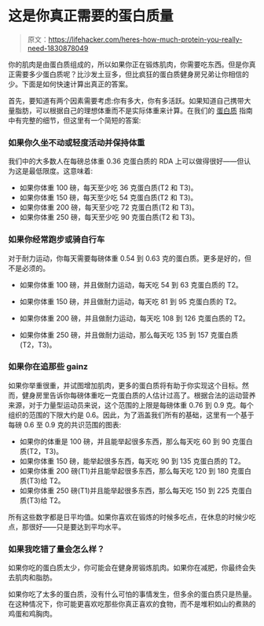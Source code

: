 # 这是你真正需要的蛋白质量

> 原文：<https://lifehacker.com/heres-how-much-protein-you-really-need-1830878049>

你的肌肉是由蛋白质组成的，所以如果你正在锻炼肌肉，你需要吃东西。但是你真正需要多少蛋白质呢？比沙发土豆多，但比疯狂的蛋白质健身房兄弟让你相信的少。下面是如何快速计算出真正的答案。



首先，要知道有两个因素需要考虑:你有多大，你有多活跃。如果知道自己携带大量脂肪，可以根据自己的理想体重而不是实际体重来计算。在我们的 [蛋白质](https://lifehacker.com/how-much-protein-you-really-need-in-your-diet-1774435152) 指南中有完整的细节，但这里有一个简短的答案:

### 如果你久坐不动或轻度活动并保持体重

我们中的大多数人在每磅总体重 0.36 克蛋白质的 RDA 上可以做得很好——但认为这是最低限度。这意味着:

*   如果你体重 100 磅，每天至少吃 36 克蛋白质(T2 和 T3)。
*   如果你体重 150 磅，每天至少吃 54 克蛋白质(T2 和 T3)。
*   如果你体重 200 磅，每天至少吃 72 克蛋白质(T2 和 T3)。
*   如果你体重 250 磅，每天至少吃 90 克蛋白质(T2 和 T3)。

### 如果你经常跑步或骑自行车

对于耐力运动，你每天需要每磅体重 0.54 到 0.63 克的蛋白质。更多是好的，但不是必须的。

*   如果你体重 100 磅，并且做耐力运动，每天吃 54 到 63 克蛋白质的 T2。
*   如果你体重 150 磅，并且做耐力运动，每天吃 81 到 95 克蛋白质的 T2。

*   如果你体重 200 磅，并且做耐力运动，每天吃 108 到 126 克蛋白质的 T2。

*   如果你体重 250 磅，并且做耐力运动，那么每天吃 135 到 157 克蛋白质(T2，T3)。

### 如果你在追那些 gainz

如果你举重很重，并试图增加肌肉，更多的蛋白质将有助于你实现这个目标。然而，健身房里告诉你每磅体重吃一克蛋白质的人估计过高了。根据合法的运动营养来源，对于力量型运动员来说，这个范围的上限是每磅体重 0.76 到 0.9 克。每个组织的范围的下限大约是 0.6。因此，为了涵盖我们所有的基础，这里有一个基于每磅 0.6 至 0.9 克的共识范围的图表:

*   如果你的体重是 100 磅，并且能举起很多东西，那么每天吃 60 到 90 克蛋白质(T2，T3)。
*   如果你体重 150 磅，能举起很多东西，每天吃 90 到 135 克蛋白质的 T2。
*   如果你体重 200 磅(T1)并且能举起很多东西，那么每天吃 120 到 180 克蛋白质(T3)给 T2。
*   如果你体重 250 磅(T1)并且能举起很多东西，那么每天吃 150 到 225 克蛋白质(T3)给 T2。

所有这些数字都是日平均值。如果你喜欢在锻炼的时候多吃点，在休息的时候少吃点，那很好——只是要达到平均水平。

### 如果我吃错了量会怎么样？

如果你吃的蛋白质太少，你可能会在健身房锻炼肌肉。如果你在减肥，你最终会失去肌肉和脂肪。

如果你吃了太多的蛋白质，没有什么可怕的事情发生，但多余的蛋白质只是热量。在这种情况下，你可能更喜欢吃那些你真正喜欢的食物，而不是堆积如山的煮熟的鸡蛋和鸡胸肉。